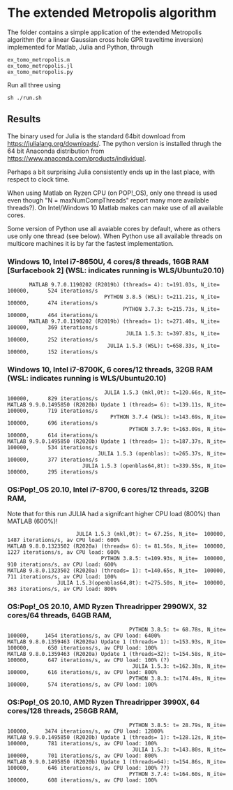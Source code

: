 # The extended Metropolis algorithm 

The folder contains a simple application of the extended Metropolis algorithm (for a linear Gaussian cross hole GPR traveltime inversion) implemented for Matlab, Julia and Python, through 
 
    ex_tomo_metropolis.m
    ex_tomo_metropolis.jl
    ex_tomo_metropolis.py
    
Run all three using  
    
    sh ./run.sh 

## Results

The binary used for Julia is the standard 64bit download from https://julialang.org/downloads/.
The python version is installed thrugh the 64 bit Anaconda distribution from https://www.anaconda.com/products/individual.

Perhaps a bit surprising Julia consistently ends up in the last place, with respect to clock time.

When using Matlab on Ryzen CPU (on POP\!_OS), only one thread is used even though "N = maxNumCompThreads" report many more available threads?). On Intel/Windows 10 Matlab makes can make use of all available cores.

Some version of Python use all avaiable cores by default, where as others use only one thread (see below). When Python use all available threads on multicore machines it is by far the fastest implementation.

### Windows 10, Intel i7-8650U, 4 cores/8 threads, 16GB RAM [Surfacebook 2] (WSL: indicates running is WLS/Ubuntu20.10)

           MATLAB 9.7.0.1190202 (R2019b) (threads= 4): t=191.03s, N_ite=  100000,      524 iterations/s
                                   PYTHON 3.8.5 (WSL): t=211.21s, N_ite=  100000,      474 iterations/s
                                         PYTHON 3.7.3: t=215.73s, N_ite=  100000,      464 iterations/s
           MATLAB 9.7.0.1190202 (R2019b) (threads= 1): t=271.40s, N_ite=  100000,      369 iterations/s
                                          JULIA 1.5.3: t=397.83s, N_ite=  100000,      252 iterations/s
                                    JULIA 1.5.3 (WSL): t=658.33s, N_ite=  100000,      152 iterations/s

### Windows 10, Intel i7-8700K, 6 cores/12 threads, 32GB RAM (WSL: indicates running is WLS/Ubuntu20.10)

                                   JULIA 1.5.3 (mkl,0t): t=120.66s, N_ite=  100000,      829 iterations/s
    MATLAB 9.9.0.1495850 (R2020b) Update 1 (threads= 6): t=139.11s, N_ite=  100000,      719 iterations/s
                                     PYTHON 3.7.4 (WSL): t=143.69s, N_ite=  100000,      696 iterations/s
                                           PYTHON 3.7.9: t=163.09s, N_ite=  100000,      614 iterations/s
    MATLAB 9.9.0.1495850 (R2020b) Update 1 (threads= 1): t=187.37s, N_ite=  100000,      534 iterations/s
                                 JULIA 1.5.3 (openblas): t=265.37s, N_ite=  100000,      377 iterations/s
                            JULIA 1.5.3 (openblas64,8t): t=339.55s, N_ite=  100000,      295 iterations/s
                            
### OS:Pop\!_OS 20.10, Intel i7-8700, 6 cores/12 threads, 32GB RAM, 

Note that for this run JULIA had a signifcant higher CPU load (800%) than MATLAB (600%)!

                          JULIA 1.5.3 (mkl,0t): t= 67.25s, N_ite=  100000,     1487 iterations/s, av CPU load: 600%
    MATLAB 9.8.0.1323502 (R2020a) (threads= 6): t= 81.56s, N_ite=  100000,     1227 iterations/s, av CPU load: 600%
                                  PYTHON 3.8.5: t=109.93s, N_ite=  100000,      910 iterations/s, av CPU load: 600%
    MATLAB 9.8.0.1323502 (R2020a) (threads= 1): t=140.65s, N_ite=  100000,      711 iterations/s, av CPU load: 100%
                    JULIA 1.5.3(openblas64,8t): t=275.50s, N_ite=  100000,      363 iterations/s, av CPU load: 800%
              
### OS:Pop\!_OS 20.10, AMD Ryzen Threadripper 2990WX, 32 cores/64 threads, 64GB RAM, 

                                           PYTHON 3.8.5: t= 68.78s, N_ite=  100000,     1454 iterations/s, av CPU load: 6400%
    MATLAB 9.8.0.1359463 (R2020a) Update 1 (threads= 1): t=153.93s, N_ite=  100000,      650 iterations/s, av CPU load: 100%
    MATLAB 9.8.0.1359463 (R2020a) Update 1 (threads=32): t=154.58s, N_ite=  100000,      647 iterations/s, av CPU load: 100% (?)
                                            JULIA 1.5.3: t=162.38s, N_ite=  100000,      616 iterations/s, av CPU load: 800%
                                           PYTHON 3.8.3: t=174.49s, N_ite=  100000,      574 iterations/s, av CPU load: 100%
                                           

### OS:Pop\!_OS 20.10, AMD Ryzen Threadripper 3990X, 64 cores/128 threads, 256GB RAM, 
                     
                                           PYTHON 3.8.5: t= 28.79s, N_ite=  100000,     3474 iterations/s, av CPU load: 12800%
    MATLAB 9.9.0.1495850 (R2020b) Update 1 (threads= 1): t=128.12s, N_ite=  100000,      781 iterations/s, av CPU load: 100%
                                            JULIA 1.5.3: t=143.80s, N_ite=  100000,      701 iterations/s, av CPU load: 800%
    MATLAB 9.9.0.1495850 (R2020b) Update 1 (threads=64): t=154.86s, N_ite=  100000,      646 iterations/s, av CPU load: 100% ??)
                                           PYTHON 3.7.4: t=164.60s, N_ite=  100000,      608 iterations/s, av CPU load: 100%

